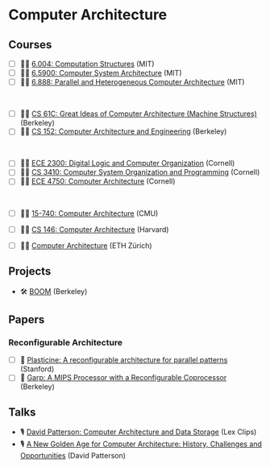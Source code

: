 # Computer Architecture

## Courses

- [ ] 🧑‍🏫 [6.004: Computation Structures](https://ocw.mit.edu/courses/6-004-computation-structures-spring-2017/) (MIT)
- [ ] 🧑‍🏫 [6.5900: Computer System Architecture](http://csg.csail.mit.edu/6.5900/) (MIT)
- [ ] 🧑‍🏫 [6.888: Parallel and Heterogeneous Computer Architecture](https://courses.csail.mit.edu/6.888/) (MIT)

<br>

- [ ] 🧑‍🏫 [CS 61C: Great Ideas of Computer Architecture (Machine Structures)](https://cs61c.org/) (Berkeley)
- [ ] 🧑‍🏫 [CS 152: Computer Architecture and Engineering](https://cs152.org) (Berkeley)

<br>

- [ ] 🧑‍🏫 [ECE 2300: Digital Logic and Computer Organization](https://www.csl.cornell.edu/courses/ece2300/) (Cornell)
- [ ] 🧑‍🏫 [CS 3410: Computer System Organization and Programming](https://www.cs.cornell.edu/courses/cs3410/2019sp) (Cornell)
- [ ] 🧑‍🏫 [ECE 4750: Computer Architecture](https://www.csl.cornell.edu/courses/ece4750/index.html) (Cornell)

<br>

- [ ] 🧑‍🏫 [15-740: Computer Architecture](https://www.cs.cmu.edu/afs/cs/academic/class/15740-f19/www/index.html) (CMU)
- [ ] 🧑‍🏫 [CS 146: Computer Architecture](https://www.eecs.harvard.edu/cs146-246/) (Harvard)
- [ ] 🧑‍🏫 [Computer Architecture](https://safari.ethz.ch/architecture/fall2023/) (ETH Zürich)


## Projects

- 🛠️ [BOOM](https://boom-core.org/) (Berkeley)

## Papers

### Reconfigurable Architecture

- [ ] 📄 [Plasticine: A reconfigurable architecture for parallel patterns](https://ieeexplore.ieee.org/document/8192487) (Stanford)
- [ ] 📄 [Garp: A MIPS Processor with a Reconfigurable Coprocessor](https://ieeexplore.ieee.org/document/624600) (Berkeley)

## Talks

- 🎙️ [David Patterson: Computer Architecture and Data Storage](https://www.youtube.com/watch?v=naed4C4hfAg) (Lex Clips)
- 🎙️ [A New Golden Age for Computer Architecture: History, Challenges and Opportunities](https://www.youtube.com/watch?v=kFT54hO1X8M) (David Patterson)
